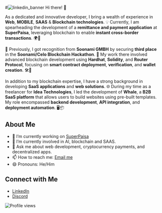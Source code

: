 #![linkedin_banner](https://github.com/user-attachments/assets/b947aa24-0a94-4a0b-970e-92a5434c286c)
 Hi there! 👋

As a dedicated and innovative developer, I bring a wealth of experience in **Web**, **MOBILE**, **SAAS** & **Blockchain technologies**. 💡 Currently, I am spearheading the development of a **remittance and payment application** at **SuperPaisa**, leveraging blockchain to enable **instant cross-border transactions**. 🌍💸

🚀 Previously, I got recognition from **Soonami GMBH** by securing **third place** in the **Soonami/Celo Blockchain Hackathon**. 🏅 My work there involved advanced blockchain development using **Hardhat**, **Solidity**, and **Router Protocol**, focusing on **smart contract deployment**, **verification**, and **wallet creation**. 🛠️🔐

In addition to my blockchain expertise, I have a strong background in developing **SaaS applications** and **web solutions**. 🌐 During my time as a freelancer for **Idea Technologies**, I led the development of **Whale**, a **B2B SaaS platform** that allows users to build websites using pre-built templates. My role encompassed **backend development**, **API integration**, and **deployment automation**. 🖥️📦


## About Me
- 🔭 I’m currently working on [SuperPaisa](https://github.com/sherjeelk/SuperPaisa_Mobile2)
- 🌱 I’m currently involved in AI, blockchain and SAAS.
- 💬 Ask me about web development, cryptocurrency payments, and decentralized apps.
- 📫 How to reach me: [Email me](mailto:sherjeelk@gmail.com)
- 😄 Pronouns: He/Him

## Connect with Me
- [LinkedIn](https://www.linkedin.com/in/sherjeelkhalid)
- [Discord](https://discordapp.com/users/sherjeel.)

![Profile views](https://komarev.com/ghpvc/?username=sherjeelk)
